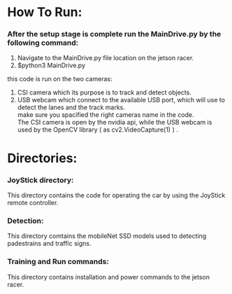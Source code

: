 # How To Run: 

### After the setup stage is complete run the MainDrive.py by the following command: <br />
1. Navigate to the MainDrive.py file location on the jetson racer. <br /> 
2. $python3 MainDrive.py <br />

this code is run on the two cameras: 
1. CSI camera which its purpose is to track and detect objects.  <br /> 
2. USB webcam which connect to the available USB port, which will use to detect the lanes and the track marks. <br /> 
make sure you spacified the right cameras name in the code. <br /> 
The CSI camera is open by the nvidia api, while the USB webcam is used by the OpenCV library ( as cv2.VideoCapture(1) ) . <br /> 



# Directories: 

### JoyStick directory: 

This directory contains the code for operating the car by using the JoyStick remote controller. 

### Detection:

This directory comtains the mobileNet SSD models used to detecting padestrains and traffic signs. 

### Training and Run commands: 

This directory contains installation and power commands to the jetson racer. 


